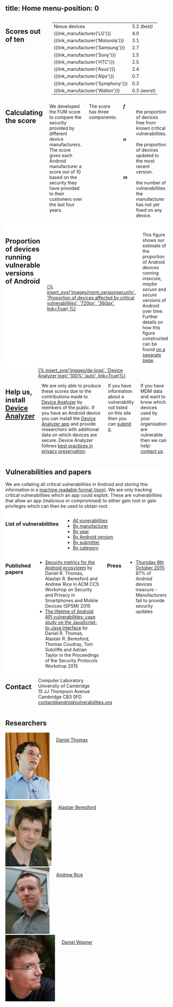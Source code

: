
title: Home
menu-position: 0
---
<div class="four columns info" id="scores">
<h2>Scores out of ten</h2>
<table class="five" >
<tbody>
<tr><td>Nexus&nbsp;devices&nbsp;</td>  <td>5.2&nbsp;<i>(best)</i></td></tr>
<tr><td>{{link_manufacturer('LG')}}</td> <td>4.0</td></tr>
<tr><td>{{link_manufacturer('Motorola')}}</td>   <td>3.1</td></tr>
<tr><td>{{link_manufacturer('Samsung')}}</td>    <td>2.7</td></tr>
<tr><td>{{link_manufacturer('Sony')}}</td>   <td>2.5</td></tr>
<tr><td>{{link_manufacturer('HTC')}}</td>    <td>2.5</td></tr>
<tr><td>{{link_manufacturer('Asus')}}</td>   <td>2.4</td></tr>
<tr><td>{{link_manufacturer('Alps')}}</td>   <td>0.7</td></tr>
<tr><td>{{link_manufacturer('Symphony')}}</td>   <td>0.3</td></tr>
<tr><td>{{link_manufacturer('Walton')}}</td> <td>0.3&nbsp;<i>(worst)</i></td></tr>
</tbody>
</table>
</div>
<div class="eight columns right-cols">
<h2>Calculating the score</h2>
<p>We developed the FUM score to compare the security provided by different device manufacturers.
The score gives each Android manufacturer a score out of 10 based on the security they have provided to their customers over the last four years.</p>
<p style="margin-bottom:0px"> The score has three components:</p>
<dl class="lining">
<dt><b><i>f</i></b></dt> <dd>the proportion of devices free from known critical vulnerabilities.</dd>
<dt><b><i>u</i></b></dt> <dd>the proportion of devices updated to the most recent version.</dd>
<dt><b><i>m</i></b></dt> <dd>the number of vulnerabilities the manufacturer has not yet fixed on any device.</dd>
</dl>
<!--<div class="six columns">
{% insert_svg('images/fum', 'FUM score = 4 cdot f + 3 cdot u + 3 cdot {{2} over {1+e^m} }','100%','100%') %}
</div>-->
</div>
</div>
</section>
<section style="background:#fff;">
<div class="row">
<div id="stats" class="twelve columns" style="padding-top:15px">
 <h2>Proportion of devices running vulnerable versions of Android</h2>
 <div style="width:100%; margin:auto;">
 <a href="graph">
 {% insert_svg('images/norm_versionsecurity', 'Proportion of devices affected by critical vulnerabilities', '720px', '360px', link=True)  %}
 </a></div>
 <p style="text-align: left;">This figure shows our estimate of the proportion of Android devices running <em>insecure</em>, <em>maybe secure</em> and <em>secure</em> versions of Android over time.
Further details on how this figure constructed can be found <a href="graph">on a separate page</a>.
 </p>
</div>
</div>
</section>
<section id="screenshots" markdown="1">
<div class="row" markdown="1" id="da">
<div class="row">
 <div class="three columns">
  <a href="https://play.google.com/store/apps/details?id=uk.ac.cam.deviceanalyzer" style="max-width:300px; margin:auto;">{% insert_svg('images/da-logo', 'Device Analyzer logo','100%','auto', link=True)%}</a>
 </div>
 <div class="nine columns">
 <h2>Help us, install <a href="https://play.google.com/store/apps/details?id=uk.ac.cam.deviceanalyzer">Device Analyzer</a></h2>
 <p>We are only able to produce these scores due to the contributions made to <a href="https://deviceanalyzer.cl.cam.ac.uk/">Device Analyzer</a> by members of the public.
If you have an Android device you can install the <a href="https://play.google.com/store/apps/details?id=uk.ac.cam.deviceanalyzer">Device Analyzer app</a> and provide researchers with additional data on which devices are secure.
Device Analyzer follows <a href="http://deviceanalyzer.cl.cam.ac.uk/collected.htm">best practices in privacy preservation</a>.</p>
 <p>If you have information about a vulnerability not listed on this site then you can <a href="submit">submit it</a>.</p>
 <p>If you have MDM data and want to know which devices used by your organisation are vulnerable then we can help: <a href="#contact">contact us</a>.</p>
 </div>
</div>
</div>
</section>
<section markdown="1" style="background:#fff;" id="vulnerabilities">
<div class="row" markdown="1">

## Vulnerabilities and papers

We are collating all critical vulnerabilities in Android and storing this information in a [machine readable format (json)](spec).
We are only tracking critical vulnerabilities which an app could exploit.
These are vulnerabilities that allow an app (malicious or compromised) to either gain root or gain privileges which can then be used to obtain root.

<div class="row" markdown="1">
<div class="four columns" markdown="1">

### List of vulnerabilities
* [All vunerabilities](all)
* [By manufacturer](by/manufacturer)
* [By year](by/year)
* [By Android version](by/version)
* [By submitter](by/submitter)
* [By category](by/category)

</div>
<div class="eight columns" markdown="1">

### Published papers

 * [Security metrics for the Android ecosystem](https://www.cl.cam.ac.uk/~drt24/papers/spsm-scoring.pdf) by Daniel R. Thomas, Alastair R. Beresford and Andrew Rice in ACM CCS Workshop on Security and Privacy in Smartphones and Mobile Devices (SPSM) 2015
 * [The lifetime of Android API vulnerabilities: case study on the JavaScript-to-Java interface](https://www.cl.cam.ac.uk/~drt24/papers/spw15-07-Thomas.pdf) by Daniel R. Thomas, Alastair R. Beresford, Thomas Coudray, Tom Sutcliffe and Adrian Taylor in the Proceedings of the Security Protocols Workshop 2015

### Press

 * [Thursday 8th October 2015](press/2015-10-08): 87% of Android devices insecure - Manufacturers fail to provide security updates

</div>
</div>
</div>
</section>
<section markdown="1" id="screenshots">
<div id="contact" class="row">
<div class="row">
 <div class="four columns info">
<h2>Contact</h2>
  <p>Computer Laboratory<br/>University of Cambridge<br/>15 JJ Thompson Avenue<br/>Cambridge CB3 0FD<br/>
  <a href="&#109;&#97;&#105;&#108;&#116;&#111;&#58;&#99;&#111;&#110;&#116;&#97;&#99;&#116;&#64;&#97;&#110;&#100;&#114;&#111;&#105;&#100;&#118;&#117;&#108;&#110;&#101;&#114;&#97;&#98;&#105;&#108;&#105;&#116;&#105;&#101;&#115;&#46;&#111;&#114;&#103;">&#99;&#111;&#110;&#116;&#97;&#99;&#116;&#64;&#97;&#110;&#100;&#114;&#111;&#105;&#100;&#118;&#117;&#108;&#110;&#101;&#114;&#97;&#98;&#105;&#108;&#105;&#116;&#105;&#101;&#115;&#46;&#111;&#114;&#103;</a>
</p>
 </div>
 <div class="eight columns right-cols">
  <div class="row">
   <h2>Researchers</h2>
   <div class="four columns">
    <a href="https://www.cl.cam.ac.uk/~drt24/"><img src="images/people/drt24.jpg" alt="Picture of Daniel Thomas"/></a>
    <p><a href="https://www.cl.cam.ac.uk/~drt24/">Daniel Thomas</a></p>
   </div>
   <div class="four columns">
    <a href="https://www.cl.cam.ac.uk/~arb33/"><img src="images/people/arb33.jpg" alt="Picture of Alastair Beresford"/></a>
    <p><a href="https://www.cl.cam.ac.uk/~arb33/">Alastair Beresford</a></p>
   </div>
   <div class="four columns">
    <a href="https://www.cl.cam.ac.uk/~acr31/"><img src="images/people/acr31.jpg" alt="Picture of Andrew Rice"/></a>
    <p><a href="https://www.cl.cam.ac.uk/~acr31/">Andrew Rice</a></p>
   </div>
   <div class="eight columns">
    <a href="https://github.com/danieltwagner"><img src="images/people/dtw30.jpg" alt="Picture of Daniel Wagner"/></a>
    <p><a href="https://github.com/danieltwagner">Daniel Wagner</a></p>
   </div>
  </div> <!-- Nested Row End -->
 </div>
</div>
